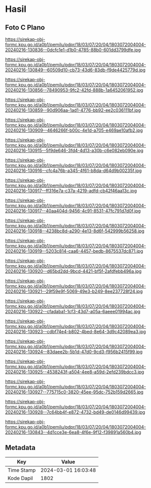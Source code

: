 # Hasil

## Foto C Plano

https://sirekap-obj-formc.kpu.go.id/a0b1/pemilu/pdpr/18/03/07/20/04/1803072004004-20240216-130836--0dcfc1e1-d1b0-4785-88b0-601dd3799dfe.jpg

https://sirekap-obj-formc.kpu.go.id/a0b1/pemilu/pdpr/18/03/07/20/04/1803072004004-20240216-130849--60509d10-cb73-43d6-83db-f9de4425779d.jpg

https://sirekap-obj-formc.kpu.go.id/a0b1/pemilu/pdpr/18/03/07/20/04/1803072004004-20240216-130856--78490953-9fc2-42fd-888b-1a6452061952.jpg

https://sirekap-obj-formc.kpu.go.id/a0b1/pemilu/pdpr/18/03/07/20/04/1803072004004-20240216-130859--90d906aa-1ad1-4776-bb92-ee2c036111bf.jpg

https://sirekap-obj-formc.kpu.go.id/a0b1/pemilu/pdpr/18/03/07/20/04/1803072004004-20240216-130909--4646266f-b00c-4e1d-a705-e469ae10afb2.jpg

https://sirekap-obj-formc.kpu.go.id/a0b1/pemilu/pdpr/18/03/07/20/04/1803072004004-20240216-130915--5f9de646-3fd4-4d13-a30b-c6e082eb090e.jpg

https://sirekap-obj-formc.kpu.go.id/a0b1/pemilu/pdpr/18/03/07/20/04/1803072004004-20240216-130916--cfc4a76b-a345-4f61-b8da-d64d9b00235f.jpg

https://sirekap-obj-formc.kpu.go.id/a0b1/pemilu/pdpr/18/03/07/20/04/1803072004004-20240216-130917--ff316e7a-c37a-4219-adfd-cb42f46aa13c.jpg

https://sirekap-obj-formc.kpu.go.id/a0b1/pemilu/pdpr/18/03/07/20/04/1803072004004-20240216-130917--40aa404d-9456-4c91-8531-47fc791d7d0f.jpg

https://sirekap-obj-formc.kpu.go.id/a0b1/pemilu/pdpr/18/03/07/20/04/1803072004004-20240216-130918--4238bc8d-a290-4e13-8d6f-542999b56258.jpg

https://sirekap-obj-formc.kpu.go.id/a0b1/pemilu/pdpr/18/03/07/20/04/1803072004004-20240216-130919--5203c814-caa6-4457-bedb-8675537dc871.jpg

https://sirekap-obj-formc.kpu.go.id/a0b1/pemilu/pdpr/18/03/07/20/04/1803072004004-20240216-130920--d65bd2dd-9bcd-4421-bf5f-2afdfebb496a.jpg

https://sirekap-obj-formc.kpu.go.id/a0b1/pemilu/pdpr/18/03/07/20/04/1803072004004-20240216-130921--29f59e9f-5069-49e3-b249-8ee237728f24.jpg

https://sirekap-obj-formc.kpu.go.id/a0b1/pemilu/pdpr/18/03/07/20/04/1803072004004-20240216-130922--cfadaba1-1cf3-43d7-a05a-6aeee01994ac.jpg

https://sirekap-obj-formc.kpu.go.id/a0b1/pemilu/pdpr/18/03/07/20/04/1803072004004-20240216-130923--cdbf74e4-b802-4bed-8e64-3d9c42089ea3.jpg

https://sirekap-obj-formc.kpu.go.id/a0b1/pemilu/pdpr/18/03/07/20/04/1803072004004-20240216-130924--83daee2b-5b1d-47d0-9cd3-f956b2415f99.jpg

https://sirekap-obj-formc.kpu.go.id/a0b1/pemilu/pdpr/18/03/07/20/04/1803072004004-20240216-130925--4538243f-a504-4ee8-a59d-2efd239bdcc3.jpg

https://sirekap-obj-formc.kpu.go.id/a0b1/pemilu/pdpr/18/03/07/20/04/1803072004004-20240216-130927--775715c0-3820-45ee-95dc-752b159d2665.jpg

https://sirekap-obj-formc.kpu.go.id/a0b1/pemilu/pdpr/18/03/07/20/04/1803072004004-20240216-130928--7c64bb4f-e872-4732-bd49-de0146d99439.jpg

https://sirekap-obj-formc.kpu.go.id/a0b1/pemilu/pdpr/18/03/07/20/04/1803072004004-20240216-130843--4d1cce3e-6ea8-4f6e-9f12-f39891a560b4.jpg


## Metadata

| Key        | Value               |
| ---------- | ------------------- |
| Time Stamp | 2024-03-01 16:03:48 |
| Kode Dapil | 1802                |



